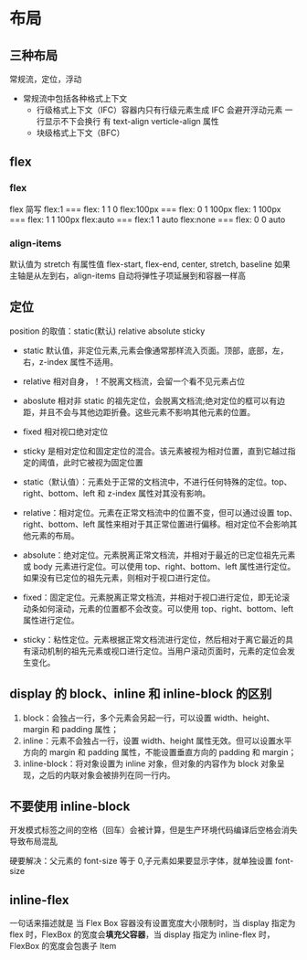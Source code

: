 # 布局

## 三种布局

常规流，定位，浮动

- 常规流中包括各种格式上下文
  - 行级格式上下文（IFC）容器内只有行级元素生成 IFC
    会避开浮动元素 一行显示不下会换行
    有 text-align verticle-align 属性
  - 块级格式上下文（BFC）

## flex

### flex

flex 简写
flex:1 === flex: 1 1 0
flex:100px === flex: 0 1 100px
flex: 1 100px === flex: 1 1 100px
flex:auto === flex:1 1 auto
flex:none === flex: 0 0 auto

### align-items

默认值为 stretch
有属性值 flex-start, flex-end, center, stretch, baseline
如果主轴是从左到右，align-items 自动将弹性子项延展到和容器一样高

## 定位

position 的取值：static(默认) relative absolute sticky

- static 默认值，非定位元素,元素会像通常那样流入页面。顶部，底部，左，右，z-index 属性不适用。
- relative 相对自身，！不脱离文档流，会留一个看不见元素占位
- aboslute 相对非 static 的祖先定位，会脱离文档流;绝对定位的框可以有边距，并且不会与其他边距折叠。这些元素不影响其他元素的位置。
- fixed 相对视口绝对定位
- sticky 是相对定位和固定定位的混合。该元素被视为相对位置，直到它越过指定的阈值，此时它被视为固定位置

- static（默认值）：元素处于正常的文档流中，不进行任何特殊的定位。top、right、bottom、left 和 z-index 属性对其没有影响。
- relative：相对定位。元素在正常文档流中的位置不变，但可以通过设置 top、right、bottom、left 属性来相对于其正常位置进行偏移。相对定位不会影响其他元素的布局。
- absolute：绝对定位。元素脱离正常文档流，并相对于最近的已定位祖先元素或 body 元素进行定位。可以使用 top、right、bottom、left 属性进行定位。如果没有已定位的祖先元素，则相对于视口进行定位。
- fixed：固定定位。元素脱离正常文档流，并相对于视口进行定位，即无论滚动条如何滚动，元素的位置都不会改变。可以使用 top、right、bottom、left 属性进行定位。
- sticky：粘性定位。元素根据正常文档流进行定位，然后相对于离它最近的具有滚动机制的祖先元素或视口进行定位。当用户滚动页面时，元素的定位会发生变化。

## display 的 block、inline 和 inline-block 的区别

1. block：会独占一行，多个元素会另起一行，可以设置 width、height、margin 和 padding 属性；
2. inline：元素不会独占一行，设置 width、height 属性无效。但可以设置水平方向的 margin 和 padding 属性，不能设置垂直方向的 padding 和 margin；
3. inline-block：将对象设置为 inline 对象，但对象的内容作为 block 对象呈现，之后的内联对象会被排列在同一行内。

## 不要使用 inline-block

开发模式标签之间的空格（回车）会被计算，但是生产环境代码编译后空格会消失
导致布局混乱

硬要解决：父元素的 font-size 等于 0,子元素如果要显示字体，就单独设置 font-size

## inline-flex

一句话来描述就是 当 Flex Box 容器没有设置宽度大小限制时，当 display 指定为 flex 时，FlexBox 的宽度会**填充父容器**，当 display 指定为 inline-flex 时，FlexBox 的宽度会包裹子 Item
